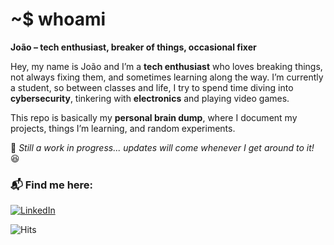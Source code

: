 # ~$ whoami  
**João – tech enthusiast, breaker of things, occasional fixer**  

Hey, my name is João and I’m a **tech enthusiast** who loves breaking things, not always fixing them, and sometimes learning along the way. I’m currently a student, so between classes and life, I try to spend time diving into **cybersecurity**, tinkering with **electronics** and playing video games.  

This repo is basically my **personal brain dump**, where I document my projects, things I’m learning, and random experiments.  

🚧 *Still a work in progress... updates will come whenever I get around to it!* 😆  

### 📬 Find me here: 
[![LinkedIn](https://img.shields.io/badge/LinkedIn-%230077B5.svg?style=for-the-badge&logo=linkedin&logoColor=white)](https://www.linkedin.com/in/joaopefer/)

![Hits](https://img.shields.io/badge/dynamic/json?color=blue&label=hits&query=value&url=https%3A%2F%2Fapi.countapi.xyz%2Fhit%2Fjoaopef.github.io%2FtheSTART%2F&style=flat-square)
